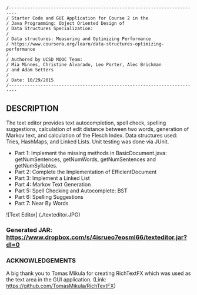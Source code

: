 ```
/-------------------------------------------------------------------------
/ Starter Code and GUI Application for Course 2 in the
/ Java Programming: Object Oriented Design of 
/ Data Structures Specialization:
/
/ Data structures: Measuring and Optimizing Performance
/ https://www.coursera.org/learn/data-structures-optimizing-performance
/
/ Authored by UCSD MOOC Team:
/ Mia Minnes, Christine Alvarado, Leo Porter, Alec Brickman
/ and Adam Setters
/
/ Date: 10/29/2015
/-------------------------------------------------------------------------
```

## DESCRIPTION

The text editor provides text autocompletion, spell check, spelling suggestions, calculation of edit distance between two words, generation of Markov text, and calculation of the Flesch Index. Data structures used: Tries, HashMaps, and Linked Lists. Unit testing was done via JUnit.

- Part 1: Implement the missing methods in BasicDocument.java: getNumSentences, getNumWords, getNumSentences and getNumSyllables.
- Part 2: Complete the Implementation of EfficientDocument
- Part 3: Implement a Linked List
- Part 4: Markov Text Generation
- Part 5: Spell Checking and Autocomplete: BST
- Part 6: Spelling Suggestions
- Part 7: Near By Words

![Text Editor] (./texteditor.JPG)

### Generated JAR: https://www.dropbox.com/s/4isrueo7eosml66/texteditor.jar?dl=0

### ACKNOWLEDGEMENTS


A big thank you to Tomas Mikula for creating RichTextFX  which was used as the text area in the GUI application. (Link: https://github.com/TomasMikula/RichTextFX)



